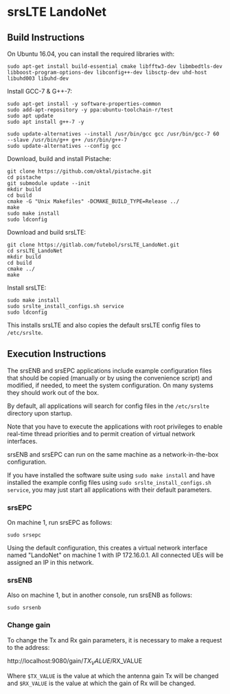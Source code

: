 srsLTE LandoNet
========

Build Instructions
------------------

On Ubuntu 16.04, you can install the required libraries with:
```
sudo apt-get install build-essential cmake libfftw3-dev libmbedtls-dev libboost-program-options-dev libconfig++-dev libsctp-dev uhd-host libuhd003 libuhd-dev
```

Install GCC-7 & G++-7:
```
sudo apt-get install -y software-properties-common
sudo add-apt-repository -y ppa:ubuntu-toolchain-r/test
sudo apt update
sudo apt install g++-7 -y

sudo update-alternatives --install /usr/bin/gcc gcc /usr/bin/gcc-7 60 --slave /usr/bin/g++ g++ /usr/bin/g++-7 
sudo update-alternatives --config gcc
```

Download, build and install Pistache: 
```
git clone https://github.com/oktal/pistache.git
cd pistache
git submodule update --init
mkdir build
cd build
cmake -G "Unix Makefiles" -DCMAKE_BUILD_TYPE=Release ../
make
sudo make install
sudo ldconfig
```

Download and build srsLTE: 
```
git clone https://gitlab.com/futebol/srsLTE_LandoNet.git
cd srsLTE_LandoNet
mkdir build
cd build
cmake ../
make
```

Install srsLTE:

```
sudo make install
sudo srslte_install_configs.sh service
sudo ldconfig
```

This installs srsLTE and also copies the default srsLTE config files to ```/etc/srslte```.

Execution Instructions
----------------------

The srsENB and srsEPC applications include example configuration files
that should be copied (manually or by using the convenience script) and modified,
if needed, to meet the system configuration.
On many systems they should work out of the box.

By default, all applications will search for config files in the ```/etc/srslte```
directory upon startup.

Note that you have to execute the applications with root privileges to enable
real-time thread priorities and to permit creation of virtual network interfaces.

srsENB and srsEPC can run on the same machine as a network-in-the-box configuration.

If you have installed the software suite using ```sudo make install``` and
have installed the example config files using ```sudo srslte_install_configs.sh service```,
you may just start all applications with their default parameters.

### srsEPC

On machine 1, run srsEPC as follows:

```
sudo srsepc
```

Using the default configuration, this creates a virtual network interface
named "LandoNet" on machine 1 with IP 172.16.0.1. All connected UEs
will be assigned an IP in this network.

### srsENB

Also on machine 1, but in another console, run srsENB as follows:

```
sudo srsenb
```

### Change gain

To change the Tx and Rx gain parameters, it is necessary to make a request to the address:

http://localhost:9080/gain/$TX_VALUE/$RX_VALUE

Where ```$TX_VALUE``` is the value at which the antenna gain Tx will be changed and ```$RX_VALUE``` is the value at which the gain of Rx will be changed.

